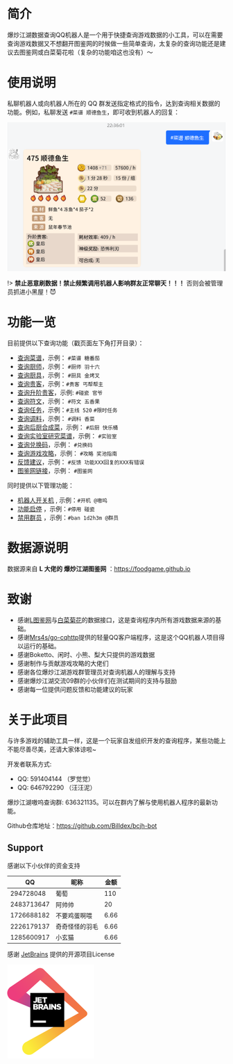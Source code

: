# 简介

爆炒江湖数据查询QQ机器人是一个用于快捷查询游戏数据的小工具，可以在需要查询游戏数据又不想翻开图鉴网的时候做一些简单查询，太复杂的查询功能还是建议去图鉴网或白菜菊花啦（复杂的功能咱这也没有）～

# 使用说明

私聊机器人或向机器人所在的 QQ 群发送指定格式的指令，达到查询相关数据的功能。例如，私聊发送 `#菜谱 顺德鱼生`，即可收到机器人的回复：

![菜谱顺德鱼生](media/菜谱顺德鱼生.png ':size=450')

!> **禁止恶意刷数据！禁止频繁调用机器人影响群友正常聊天！！！** 否则会被管理员抓进小黑屋！😈

# 功能一览
目前提供以下查询功能（戳页面左下角打开目录）：

- [查询菜谱](usage/recipe.md)，示例： `#菜谱 糖番茄`
- [查询厨师](usage/chef.md)，示例： `#厨师 羽十六`
- [查询厨具](usage/equip.md)，示例： `#厨具 金烤叉`
- [查询贵客](usage/guest.md)，示例：`#贵客 丐帮帮主 `
- [查询升阶贵客](usage/upgrade_guest.md)，示例: `#碰瓷 官爷`
- [查询符文](usage/antique.md)，示例： `#符文 五香果`
- [查询任务](usage/task.md)，示例：`#主线 520` `#限时任务`
- [查询调料](usage/condiment.md)，示例： `#调料 香菜`
- [查询后厨合成菜](usage/combo.md)，示例： `#后厨 快乐桶`
- [查询实验室研究菜谱](usage/laboratory.md)，示例： `#实验室 `
- [查询兑换码](usage/exchange.md)，示例： `#兑换码`
- [查询游戏攻略](usage/strategy.md)，示例： `#攻略 奖池指南`
- [反馈建议](other/feedback.md)，示例： `#反馈 功能XXX回复的XXX有错误`
- [图鉴网链接](other/convinient.md#图鉴网)，示例： `#图鉴网`

同时提供以下管理功能：

- [机器人开关机](usage/admin.md#机器人开关机) ,  示例：`#开机 @嗷呜`
- [功能启停](usage/admin.md#具体功能的启停) ，示例：`#停用 碰瓷`
- [禁用群员](usage/admin.md#暂时禁用群员的使用权) ，示例：`#ban 1d2h3m @群员`

# 数据源说明

数据源来自 **L 大佬的 爆炒江湖图鉴网** ：https://foodgame.github.io

# 致谢

- 感谢[L图鉴网](https://foodgame.github.io)与[白菜菊花](https://bcjh.xyz)的数据接口，这是查询程序内所有游戏数据来源的基础。
- 感谢[Mrs4s/go-cqhttp](https://github.com/Mrs4s/go-cqhttp)提供的轻量QQ客户端程序，这是这个QQ机器人项目得以运行的基础。
- 感谢Boketto、闲时、小熊、梨大只提供的游戏数据
- 感谢制作与贡献游戏攻略的大佬们
- 感谢各位爆炒江湖游戏群管理员对查询机器人的理解与支持
- 感谢爆炒江湖交流09群的小伙伴们在测试期间的支持与鼓励
- 感谢每一位提供问题反馈和功能建议的玩家

# 关于此项目

与许多游戏的辅助工具一样，这是一个玩家自发组织开发的查询程序，某些功能上不能尽善尽美，还请大家体谅啦~

开发者联系方式:
- QQ: 591404144 （罗觉觉）
- QQ: 646792290 （汪汪泥）

爆炒江湖嗷呜查询群: 636321135。可以在群内了解与使用机器人程序的最新功能。

Github仓库地址：https://github.com/Billdex/bcjh-bot

## Support

感谢以下小伙伴的资金支持

|QQ| 昵称      |金额|
|---|---------|---|
|294728048| 葡萄      |110|
|2483713647| 阿帅帅     |20|
|1726688182| 不要鸡蛋啊喂  |6.66|
|2226179137| 奇奇怪怪的羽毛 |6.66|
|1285600917| 小玄猫     |6.66|

感谢 [JetBrains](https://jb.gg/OpenSource.) 提供的开源项目License

![JetBrains](media/jetbrains.png ':size=200')
